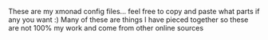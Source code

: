 These are my xmonad config files... feel free to copy and paste what parts if any you want :)
Many of these are things I have pieced together so these are not 100% my work and come from other online sources
